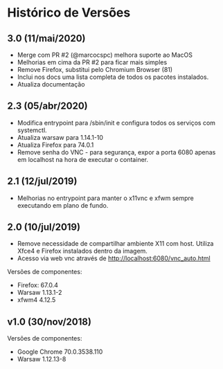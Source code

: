 # Histórico de Versões

## 3.0 (11/mai/2020)

* Merge com PR #2 (@marcocspc) melhora suporte ao MacOS
* Melhorias em cima da PR #2 para ficar mais simples
* Remove Firefox, substitui pelo Chromium Browser (81)
* Inclui nos docs uma lista completa de todos os pacotes instalados.
* Atualiza documentação

## 2.3 (05/abr/2020)

* Modifica entrypoint para /sbin/init e configura todos os serviços com systemctl.
* Atualiza warsaw para 1.14.1-10
* Atualiza Firefox para 74.0.1
* Remove senha do VNC - para segurança, expor a porta 6080 apenas em localhost na hora de executar o container.

## 2.1 (12/jul/2019)

* Melhorias no entrypoint para manter o x11vnc e xfwm sempre executando em plano de fundo.

## 2.0 (10/jul/2019)

* Remove necessidade de compartilhar ambiente X11 com host. Utiliza Xfce4 e Firefox instalados dentro da imagem.
* Acesso via web vnc através de <http://localhost:6080/vnc_auto.html>

Versões de componentes:

* Firefox: 67.0.4
* Warsaw 1.13.1-2
* xfwm4 4.12.5

## v1.0 (30/nov/2018)

Versões de componentes:

* Google Chrome 70.0.3538.110
* Warsaw 1.12.13-8
